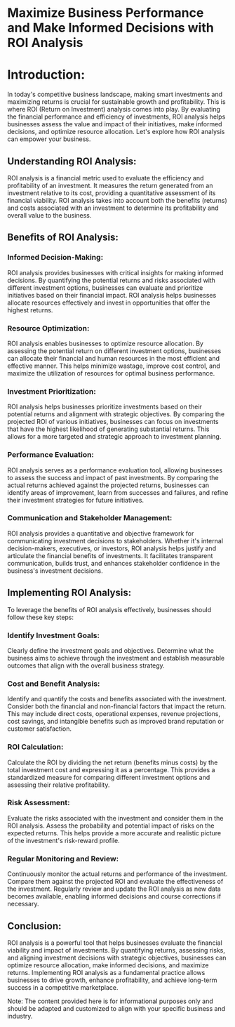 # Maximize Business Performance and Make Informed Decisions with ROI Analysis

# Introduction:

In today's competitive business landscape, making smart investments and maximizing returns is crucial for sustainable growth and profitability\. This is where ROI \(Return on Investment\) analysis comes into play\. By evaluating the financial performance and efficiency of investments, ROI analysis helps businesses assess the value and impact of their initiatives, make informed decisions, and optimize resource allocation\. Let's explore how ROI analysis can empower your business\.

## Understanding ROI Analysis:

ROI analysis is a financial metric used to evaluate the efficiency and profitability of an investment\. It measures the return generated from an investment relative to its cost, providing a quantitative assessment of its financial viability\. ROI analysis takes into account both the benefits \(returns\) and costs associated with an investment to determine its profitability and overall value to the business\.

## Benefits of ROI Analysis:

### Informed Decision\-Making: 

ROI analysis provides businesses with critical insights for making informed decisions\. By quantifying the potential returns and risks associated with different investment options, businesses can evaluate and prioritize initiatives based on their financial impact\. ROI analysis helps businesses allocate resources effectively and invest in opportunities that offer the highest returns\.

### Resource Optimization: 

ROI analysis enables businesses to optimize resource allocation\. By assessing the potential return on different investment options, businesses can allocate their financial and human resources in the most efficient and effective manner\. This helps minimize wastage, improve cost control, and maximize the utilization of resources for optimal business performance\.

### Investment Prioritization: 

ROI analysis helps businesses prioritize investments based on their potential returns and alignment with strategic objectives\. By comparing the projected ROI of various initiatives, businesses can focus on investments that have the highest likelihood of generating substantial returns\. This allows for a more targeted and strategic approach to investment planning\.

### Performance Evaluation: 

ROI analysis serves as a performance evaluation tool, allowing businesses to assess the success and impact of past investments\. By comparing the actual returns achieved against the projected returns, businesses can identify areas of improvement, learn from successes and failures, and refine their investment strategies for future initiatives\.

### Communication and Stakeholder Management: 

ROI analysis provides a quantitative and objective framework for communicating investment decisions to stakeholders\. Whether it's internal decision\-makers, executives, or investors, ROI analysis helps justify and articulate the financial benefits of investments\. It facilitates transparent communication, builds trust, and enhances stakeholder confidence in the business's investment decisions\.

## Implementing ROI Analysis:

To leverage the benefits of ROI analysis effectively, businesses should follow these key steps:

### Identify Investment Goals: 

Clearly define the investment goals and objectives\. Determine what the business aims to achieve through the investment and establish measurable outcomes that align with the overall business strategy\.

### Cost and Benefit Analysis: 

Identify and quantify the costs and benefits associated with the investment\. Consider both the financial and non\-financial factors that impact the return\. This may include direct costs, operational expenses, revenue projections, cost savings, and intangible benefits such as improved brand reputation or customer satisfaction\.

### ROI Calculation: 

Calculate the ROI by dividing the net return \(benefits minus costs\) by the total investment cost and expressing it as a percentage\. This provides a standardized measure for comparing different investment options and assessing their relative profitability\.

### Risk Assessment: 

Evaluate the risks associated with the investment and consider them in the ROI analysis\. Assess the probability and potential impact of risks on the expected returns\. This helps provide a more accurate and realistic picture of the investment's risk\-reward profile\.

### Regular Monitoring and Review: 

Continuously monitor the actual returns and performance of the investment\. Compare them against the projected ROI and evaluate the effectiveness of the investment\. Regularly review and update the ROI analysis as new data becomes available, enabling informed decisions and course corrections if necessary\.

## Conclusion:

ROI analysis is a powerful tool that helps businesses evaluate the financial viability and impact of investments\. By quantifying returns, assessing risks, and aligning investment decisions with strategic objectives, businesses can optimize resource allocation, make informed decisions, and maximize returns\. Implementing ROI analysis as a fundamental practice allows businesses to drive growth, enhance profitability, and achieve long\-term success in a competitive marketplace\.

Note: The content provided here is for informational purposes only and should be adapted and customized to align with your specific business and industry\.

